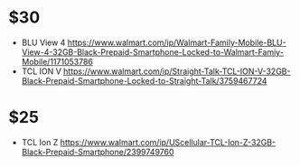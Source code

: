 # $30
- BLU View 4 https://www.walmart.com/ip/Walmart-Family-Mobile-BLU-View-4-32GB-Black-Prepaid-Smartphone-Locked-to-Walmart-Famiy-Mobile/1171053786
- TCL ION V https://www.walmart.com/ip/Straight-Talk-TCL-ION-V-32GB-Black-Prepaid-Smartphone-Locked-to-Straight-Talk/3759467724

# $25
- TCL Ion Z https://www.walmart.com/ip/UScellular-TCL-Ion-Z-32GB-Black-Prepaid-Smartphone/2399749760
